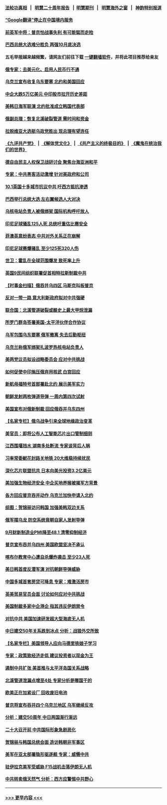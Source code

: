 #### [法轮功真相](https://github.com/gfw-breaker/truth/blob/master/README.md?t=0) &nbsp;&nbsp;|&nbsp;&nbsp; [明慧二十周年报告](https://github.com/gfw-breaker/mh-reports/blob/master/README.md?t=0) &nbsp;&nbsp;|&nbsp;&nbsp;[明慧期刊](https://github.com/gfw-breaker/mh-qikan) &nbsp;&nbsp;|&nbsp;&nbsp; [明慧海外之窗](https://github.com/gfw-breaker/mh-news/blob/master/README.md?t=0) &nbsp;&nbsp;|&nbsp;&nbsp; [神韵特别报道](https://github.com/gfw-breaker/mh-news/blob/master/shenyun.md?t=0)
#### [“Google翻译”停止在中国境内服务](../pages/nsc418/n13837809.md?t=10031650) 
#### [前英军中将：普京怕战事失利 有可能铤而走险](../pages/nsc418/n13837133.md?t=10031650) 
#### [巴西总统大选难分胜负 两强10月底决选](../pages/nsc418/n13837602.md?t=10031650) 
#### 五毛举报越来越频繁，请网友们前往下载 [一键翻墙软件](https://github.com/gfw-breaker/ssr-accounts)，并将此项目推荐给亲友
#### [俄专家：去美元化、启用人民币行不通](../pages/nsc418/n13837392.md?t=10031650) 
#### [乌克兰宣布收复乌东要塞 北约和美国回应](../pages/nsc418/n13837413.md?t=10031650) 
#### [中企大跌5万亿美元 中印股市拉开历史差距](../pages/nsc418/n13837406.md?t=10031650) 
#### [美韩日海军联演 北约批准成立韩国代表部](../pages/nsc418/n13837112.md?t=10031650) 
#### [俄副总理：恢复北溪破裂管道 需时间和资金](../pages/nsc418/n13837386.md?t=10031650) 
#### [拉脱维亚大选挺乌政党胜出 现总理有望连任](../pages/nsc418/n13837378.md?t=10031650) 
#### [《九评共产党》](https://github.com/begood0513/9ping.md/blob/master/README.md) &nbsp;|&nbsp; [《解体党文化》](../../../../jtdwh.md/blob/master/README.md)  &nbsp;|&nbsp; [《共产主义的终极目的》](../../../../gczydzjmd.md/blob/master/README.md) &nbsp;|&nbsp; [《魔鬼在统治我们的世界》](../../../../mgztzwmdsj.md/blob/master/README.md) 
#### [德自由民主人权保卫战研讨会 聚焦台海亚洲和平](../pages/nsc418/n13837349.md?t=10031650) 
#### [专家：中共黑客活动激增 针对美政府和公司](../pages/nsc418/n13837254.md?t=10031650) 
#### [10.1英国十多城市抗议中共 吁西方抵抗渗透](../pages/nsc418/n13837169.md?t=10031650) 
#### [巴西举行总统大选 左右翼候选人大对决](../pages/nsc418/n13837295.md?t=10031650) 
#### [乌核电站负责人被俄绑架 国际机构呼吁放人](../pages/nsc418/n13837251.md?t=10031650) 
#### [印尼足球骚乱125人死 总统吁重估比赛安全](../pages/nsc418/n13837231.md?t=10031650) 
#### [菲澳英意纷表态 中共对外关系正在崩解](../pages/nsc418/n13837131.md?t=10031650) 
#### [印尼足球赛爆骚乱 至少125死320人伤](../pages/nsc418/n13836981.md?t=10031650) 
#### [世卫：霍乱在全球范围爆发 致死率上升](../pages/nsc418/n13836960.md?t=10031650) 
#### [英国9民间组织联署促首相特拉斯制裁中共](../pages/nsc418/n13836933.md?t=10031650) 
#### [【时事金扫描】俄吞并乌四区 马斯克叫板普京](../pages/nsc418/n13836782.md?t=10031650) 
#### [反对一带一路 意大利新政府拟对中共强硬](../pages/nsc418/n13836853.md?t=10031650) 
#### [联合国：北溪管道破裂或酿史上最大甲烷泄漏](../pages/nsc418/n13836846.md?t=10031650) 
#### [所罗门群岛签署美国-太平洋伙伴合作协议](../pages/nsc418/n13836866.md?t=10031650) 
#### [乌军包围乌东要塞 俄军撤离 失去后勤枢纽](../pages/nsc418/n13836820.md?t=10031650) 
#### [乌克兰称俄军绑架扎波罗热核电站负责人](../pages/nsc418/n13836716.md?t=10031650) 
#### [美两党议员拟设战略委员会 应对中共挑战](../pages/nsc418/n13836607.md?t=10031650) 
#### [如何促使中印施压俄弃用核武 白宫回应](../pages/nsc418/n13836563.md?t=10031650) 
#### [新航母福特号首部署赴北约 展示美军实力](../pages/nsc418/n13836538.md?t=10031650) 
#### [朝鲜发射两枚弹道导弹 一周内第四次试射](../pages/nsc418/n13836552.md?t=10031650) 
#### [美国宣布对俄新制裁 回应俄吞并乌东四州](../pages/nsc418/n13836435.md?t=10031650) 
#### [【名家专栏】俄乌战争引来全球地缘政治变革](../pages/nsc418/n13836239.md?t=10031650) 
#### [美官员：即将公布人工智能芯片出口管制细则](../pages/nsc418/n13836430.md?t=10031650) 
#### [江西围堰挡水 湖南多处断流 专家谈背后人祸](../pages/nsc418/n13835528.md?t=10031650) 
#### [习率常委献花封路关地铁 20大维稳持续扰民](../pages/nsc418/n13836130.md?t=10031650) 
#### [深化芯片联盟抗共 日本向美光投资3.2亿美元](../pages/nsc418/n13836337.md?t=10031650) 
#### [美加强生物经济安全 中企买地养猴被揭军方背景](../pages/nsc418/n13836141.md?t=10031650) 
#### [各方回应普京吞并动作 乌克兰加快申请入北约](../pages/nsc418/n13836341.md?t=10031650) 
#### [组图：贺锦丽访问韩国 加强美韩双边关系](../pages/nsc418/n13836156.md?t=10031650) 
#### [俄军摆乌龙 防空系统竟朝自家人发射导弹](../pages/nsc418/n13836125.md?t=10031650) 
#### [9月财新制造业PMI降至48.1 清零抑制经济](../pages/nsc418/n13836244.md?t=10031650) 
#### [普京宣布吞并乌四州 美国欧盟坚决不承认](../pages/nsc418/n13836171.md?t=10031650) 
#### [喀布尔教育中心遭自杀爆炸袭击 至少23人死](../pages/nsc418/n13836144.md?t=10031650) 
#### [美日韩首度反潜军演 对抗朝鲜导弹威胁](../pages/nsc418/n13836120.md?t=10031650) 
#### [中国多城首套房贷可降息 专家：难激活房市](../pages/nsc418/n13836006.md?t=10031650) 
#### [英美贸易官员会面 讨论如何应对中共挑战](../pages/nsc418/n13835855.md?t=10031650) 
#### [美国制裁多家中企港企 指其违反伊朗禁令](../pages/nsc418/n13835673.md?t=10031650) 
#### [对抗中共 美国加速研发超大型海底无人机](../pages/nsc418/n13835644.md?t=10031650) 
#### [中日建交50年关系跌到冰点 分析：战狼外交所致](../pages/nsc418/n13835321.md?t=10031650) 
#### [【名家专栏】美国领导人应向马德里铁娘子学习](../pages/nsc418/n13835411.md?t=10031650) 
#### [专家：政策致经济走低 建议投资者以现金为王](../pages/nsc418/n13835312.md?t=10031650) 
#### [遏制中共扩张 美首推与太平洋岛国关系战略](../pages/nsc418/n13835479.md?t=10031650) 
#### [北溪管道泄漏点增至4处 专家分析是哪国干的](../pages/nsc418/n13835543.md?t=10031650) 
#### [欧美正在加紧设厂 回收废旧电池](../pages/nsc418/n13835319.md?t=10031650) 
#### [普京将宣布吞并四个乌克兰地区 乌军继续反攻](../pages/nsc418/n13835362.md?t=10031650) 
#### [分析：建交50周年 中日两国渐行渐远](../pages/nsc418/n13835405.md?t=10031650) 
#### [二十大召开前 中共国际形象急剧恶化](../pages/nsc418/n13835240.md?t=10031650) 
#### [贺锦丽与韩国总统会面 造访韩朝非军事区](../pages/nsc418/n13835204.md?t=10031650) 
#### [美军在亚太部署隐形驱逐舰 专家：威慑中共](../pages/nsc418/n13835188.md?t=10031650) 
#### [驻伊拉克美军受威胁 F15战机击落伊朗无人机](../pages/nsc418/n13835132.md?t=10031650) 
#### [中共转卖俄天然气 分析：西方应警惕中共野心](../pages/nsc418/n13833538.md?t=10031650) 

----
#### [ >>> 更早内容 <<< ](../indexes/nsc418-earlier.md)

